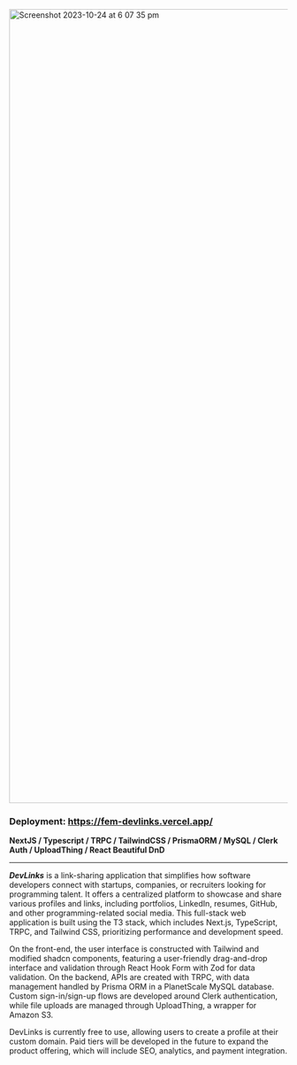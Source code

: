 <img width="1435" alt="Screenshot 2023-10-24 at 6 07 35 pm" src="https://github.com/peternguyen777/fem-devlinks/assets/83804066/c3ac575d-90d6-47c5-9cf0-4bd532f4141e">

### Deployment: https://fem-devlinks.vercel.app/

**NextJS / Typescript / TRPC / TailwindCSS / PrismaORM / MySQL / Clerk Auth / UploadThing / React Beautiful DnD**

---

**_DevLinks_** is a link-sharing application that simplifies how software developers connect with startups, companies, or recruiters looking for programming talent. It offers a centralized platform to showcase and share various profiles and links, including portfolios, LinkedIn, resumes, GitHub, and other programming-related social media. This full-stack web application is built using the T3 stack, which includes Next.js, TypeScript, TRPC, and Tailwind CSS, prioritizing performance and development speed.

On the front-end, the user interface is constructed with Tailwind and modified shadcn components, featuring a user-friendly drag-and-drop interface and validation through React Hook Form with Zod for data validation. On the backend, APIs are created with TRPC, with data management handled by Prisma ORM in a PlanetScale MySQL database. Custom sign-in/sign-up flows are developed around Clerk authentication, while file uploads are managed through UploadThing, a wrapper for Amazon S3.

DevLinks is currently free to use, allowing users to create a profile at their custom domain. Paid tiers will be developed in the future to expand the product offering, which will include SEO, analytics, and payment integration.


